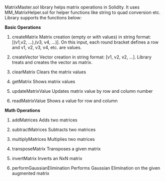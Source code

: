 MatrixMaster.sol library helps matrix operations in Solidity. It uses MM_MatrixHelper.sol for helper functions like string to quad conversion etc. Library supports the functions below:

**Basic Operations**
1. createMatrix
Matrix creation (empty or with values) in string format: [(v1,v2, ...),(v3, v4, ...)]. On this input, each round bracket defines a row and v1, v2, v3, v4, etc. are values.

2. createVector
Vector creation in string format: [v1, v2, v2, ...]. Library treats and creates the vector as matrix.

3. clearMatrix
Clears the matrix values

4. getMatrix
Shows matrix values

5. updateMatrixValue
Updates matrix value by row and column number

6. readMatrixValue
Shows a value for row and column

**Math Operations**
1. addMatrices
Adds two matrices

2. subtractMatrices
Subtracts two matrices
   
3. multiplyMatrices
Multiplies two matrices

4. transposeMatrix
Transposes a given matrix

5. invertMatrix
Inverts an NxN matrix

6. performGaussianElimination
Performs Gaussian Elimination on the given augmented matrix
